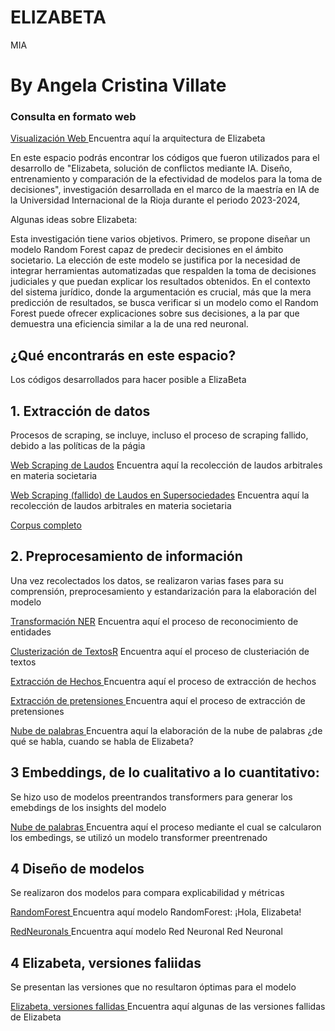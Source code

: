 # ELIZABETA
MIA

# By Angela Cristina Villate

### Consulta en formato web  
<a href="https://angelavillate.github.io/ELIZABETA/">Visualización Web </a>
Encuentra aquí la arquitectura de Elizabeta 

En este espacio podrás encontrar los códigos que fueron utilizados para el desarrollo de "Elizabeta, solución de conflictos mediante IA. Diseño, entrenamiento y comparación de la efectividad de modelos para la toma de decisiones", investigación desarrollada en el marco de la maestría en IA de la Universidad Internacional de la Rioja durante el periodo 2023-2024,

Algunas ideas sobre Elizabeta: 

Esta investigación tiene varios objetivos. Primero, se propone diseñar un modelo Random Forest capaz de predecir decisiones en el ámbito societario. La elección de este modelo se justifica por la necesidad de integrar herramientas automatizadas que respalden la toma de decisiones judiciales y que puedan explicar los resultados obtenidos. En el contexto del sistema jurídico, donde la argumentación es crucial, más que la mera predicción de resultados, se busca verificar si un modelo como el Random Forest puede ofrecer explicaciones sobre sus decisiones, a la par que demuestra una eficiencia similar a la de una red neuronal.


## ¿Qué encontrarás en este espacio?
Los códigos desarrollados para hacer posible a ElizaBeta

##  1. Extracción de datos 

Procesos de scraping, se incluye, incluso el proceso de scraping fallido, debido a las políticas de la págia

<a href="https://nbviewer.org/github/AngelaVillate/ELIZABETA/blob/main/ScrapingLaudoaLaudo_Bog.ipynb">Web Scraping de Laudos</a>
Encuentra aquí la recolección de laudos arbitrales en materia societaria

<a href="https://nbviewer.org/github/AngelaVillate/ELIZABETA/blob/main/ScrapingSuper.ipynb">Web Scraping (fallido) de Laudos en Supersociedades</a>
Encuentra aquí la recolección de laudos arbitrales en materia societaria

<a href="https://github.com/AngelaVillate/ELIZABETA/blob/main/DatosModeloElizabeta.xlsx">Corpus completo</a>

##  2. Preprocesamiento de información
Una vez recolectados los datos, se realizaron varias fases para su comprensión, preprocesamiento y estandarización para la elaboración del modelo

<a href="https://nbviewer.org/github/AngelaVillate/ELIZABETA/blob/main/NER_Datos.ipynb">Transformación NER</a>
Encuentra aquí el proceso de reconocimiento de entidades

<a href="https://nbviewer.org/github/AngelaVillate/ELIZABETA/blob/main/clusterizaci%C3%B3n%20general.ipynb ">Clusterización de TextosR</a>
Encuentra aquí el proceso de clusteriación de textos

<a href="https://nbviewer.org/github/AngelaVillate/ELIZABETA/blob/main/extracci%C3%B3n_hechos.ipynb ">Extracción de Hechos </a>
Encuentra aquí el proceso de extracción de hechos

<a href="https://nbviewer.org/github/AngelaVillate/ELIZABETA/blob/main/pretensiones240624.ipynb ">Extracción de pretensiones </a>
Encuentra aquí el proceso de extracción de pretensiones

<a href="https://nbviewer.org/github/AngelaVillate/ELIZABETA/blob/main/nube_de_palabras.ipynb ">Nube de palabras </a>
Encuentra aquí la elaboración de la nube de palabras ¿de qué se habla, cuando se habla de Elizabeta?

## 3 Embeddings, de lo cualitativo a lo cuantitativo:
Se hizo uso de modelos preentrandos transformers para generar los emebdings de los insights del modelo

<a href="https://nbviewer.org/github/AngelaVillate/ELIZABETA/blob/main/Embedings%20(1).ipynb ">Nube de palabras </a>
Encuentra aquí el proceso mediante el cual se calcularon los embedings, se utilizó un modelo transformer preentrenado


## 4 Diseño de modelos
Se realizaron dos modelos para compara explicabilidad y métricas

<a href="https://nbviewer.org/github/AngelaVillate/EELIZABETA/blob/main/Elizabeta.ipynb ">RandomForest </a>
Encuentra aquí modelo RandomForest: ¡Hola, Elizabeta! 

<a href="https://nbviewer.org/github/AngelaVillate/ELIZABETA/blob/main/red_neuronal%20(1).ipynb ">RedNeuronals </a>
Encuentra aquí modelo Red Neuronal
Red Neuronal

## 4 Elizabeta, versiones faliidas
Se presentan las versiones que no resultaron óptimas para el modelo

<a href="https://github.com/AngelaVillate/ELIZABETA/blob/main/Elizabeta_Hechos_y_Pretensiones.ipynb">Elizabeta, versiones fallidas </a>
Encuentra aquí algunas de las versiones fallidas de Elizabeta

